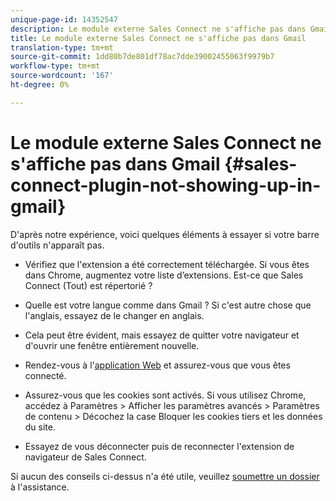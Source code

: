 ```yaml
---
unique-page-id: 14352547
description: Le module externe Sales Connect ne s'affiche pas dans Gmail - Marketo Docs - Documentation du produit
title: Le module externe Sales Connect ne s'affiche pas dans Gmail
translation-type: tm+mt
source-git-commit: 1dd80b7de801df78ac7dde39002455063f9979b7
workflow-type: tm+mt
source-wordcount: '167'
ht-degree: 0%

---
```



# Le module externe Sales Connect ne s&#39;affiche pas dans Gmail {#sales-connect-plugin-not-showing-up-in-gmail}

D&#39;après notre expérience, voici quelques éléments à essayer si votre barre d&#39;outils n&#39;apparaît pas.

- Vérifiez que l&#39;extension a été correctement téléchargée. Si vous êtes dans Chrome, augmentez votre liste d’extensions. Est-ce que Sales Connect (Tout) est répertorié ?

- Quelle est votre langue comme dans Gmail ? Si c&#39;est autre chose que l&#39;anglais, essayez de le changer en anglais.

- Cela peut être évident, mais essayez de quitter votre navigateur et d&#39;ouvrir une fenêtre entièrement nouvelle.

- Rendez-vous à l&#39;[application Web](https://toutapp.com/login) et assurez-vous que vous êtes connecté.

- Assurez-vous que les cookies sont activés. Si vous utilisez Chrome, accédez à Paramètres > Afficher les paramètres avancés > Paramètres de contenu > Décochez la case Bloquer les cookies tiers et les données du site.

- Essayez de vous déconnecter puis de reconnecter l&#39;extension de navigateur de Sales Connect.

Si aucun des conseils ci-dessus n&#39;a été utile, veuillez [soumettre un dossier](https://nation.marketo.com/community/support_solutions) à l&#39;assistance.

